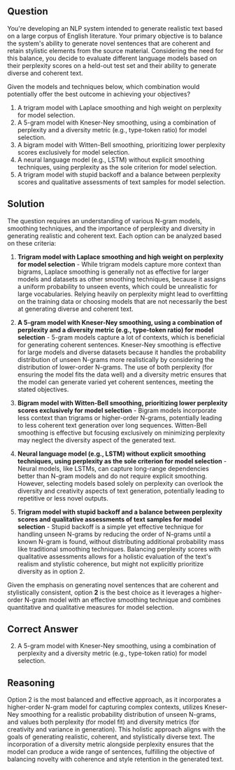 ## Question
You're developing an NLP system intended to generate realistic text based on a large corpus of English literature. Your primary objective is to balance the system's ability to generate novel sentences that are coherent and retain stylistic elements from the source material. Considering the need for this balance, you decide to evaluate different language models based on their perplexity scores on a held-out test set and their ability to generate diverse and coherent text.

Given the models and techniques below, which combination would potentially offer the best outcome in achieving your objectives?

1. A trigram model with Laplace smoothing and high weight on perplexity for model selection.
2. A 5-gram model with Kneser-Ney smoothing, using a combination of perplexity and a diversity metric (e.g., type-token ratio) for model selection.
3. A bigram model with Witten-Bell smoothing, prioritizing lower perplexity scores exclusively for model selection.
4. A neural language model (e.g., LSTM) without explicit smoothing techniques, using perplexity as the sole criterion for model selection.
5. A trigram model with stupid backoff and a balance between perplexity scores and qualitative assessments of text samples for model selection.

## Solution
The question requires an understanding of various N-gram models, smoothing techniques, and the importance of perplexity and diversity in generating realistic and coherent text. Each option can be analyzed based on these criteria:

1. **Trigram model with Laplace smoothing and high weight on perplexity for model selection** - While trigram models capture more context than bigrams, Laplace smoothing is generally not as effective for larger models and datasets as other smoothing techniques, because it assigns a uniform probability to unseen events, which could be unrealistic for large vocabularies. Relying heavily on perplexity might lead to overfitting on the training data or choosing models that are not necessarily the best at generating diverse and coherent text.

2. **A 5-gram model with Kneser-Ney smoothing, using a combination of perplexity and a diversity metric (e.g., type-token ratio) for model selection** - 5-gram models capture a lot of contexts, which is beneficial for generating coherent sentences. Kneser-Ney smoothing is effective for large models and diverse datasets because it handles the probability distribution of unseen N-grams more realistically by considering the distribution of lower-order N-grams. The use of both perplexity (for ensuring the model fits the data well) and a diversity metric ensures that the model can generate varied yet coherent sentences, meeting the stated objectives.

3. **Bigram model with Witten-Bell smoothing, prioritizing lower perplexity scores exclusively for model selection** - Bigram models incorporate less context than trigrams or higher-order N-grams, potentially leading to less coherent text generation over long sequences. Witten-Bell smoothing is effective but focusing exclusively on minimizing perplexity may neglect the diversity aspect of the generated text.

4. **Neural language model (e.g., LSTM) without explicit smoothing techniques, using perplexity as the sole criterion for model selection** - Neural models, like LSTMs, can capture long-range dependencies better than N-gram models and do not require explicit smoothing. However, selecting models based solely on perplexity can overlook the diversity and creativity aspects of text generation, potentially leading to repetitive or less novel outputs.

5. **Trigram model with stupid backoff and a balance between perplexity scores and qualitative assessments of text samples for model selection** - Stupid backoff is a simple yet effective technique for handling unseen N-grams by reducing the order of N-grams until a known N-gram is found, without distributing additional probability mass like traditional smoothing techniques. Balancing perplexity scores with qualitative assessments allows for a holistic evaluation of the text's realism and stylistic coherence, but might not explicitly prioritize diversity as in option 2.

Given the emphasis on generating novel sentences that are coherent and stylistically consistent, option **2** is the best choice as it leverages a higher-order N-gram model with an effective smoothing technique and combines quantitative and qualitative measures for model selection.

## Correct Answer
2. A 5-gram model with Kneser-Ney smoothing, using a combination of perplexity and a diversity metric (e.g., type-token ratio) for model selection.

## Reasoning
Option 2 is the most balanced and effective approach, as it incorporates a higher-order N-gram model for capturing complex contexts, utilizes Kneser-Ney smoothing for a realistic probability distribution of unseen N-grams, and values both perplexity (for model fit) and diversity metrics (for creativity and variance in generation). This holistic approach aligns with the goals of generating realistic, coherent, and stylistically diverse text. The incorporation of a diversity metric alongside perplexity ensures that the model can produce a wide range of sentences, fulfilling the objective of balancing novelty with coherence and style retention in the generated text.